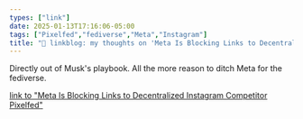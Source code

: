 ```yaml
---
types: ["link"]
date: 2025-01-13T17:16:06-05:00
tags: ["Pixelfed","fediverse","Meta","Instagram"]
title: "🔗 linkblog: my thoughts on 'Meta Is Blocking Links to Decentralized Instagram Competitor Pixelfed'"
---
```

Directly out of Musk's playbook. All the more reason to ditch Meta for the fediverse.

[link to "Meta Is Blocking Links to Decentralized Instagram Competitor Pixelfed"](https://www.404media.co/meta-is-blocking-links-to-decentralized-instagram-competitor-pixelfed/)
